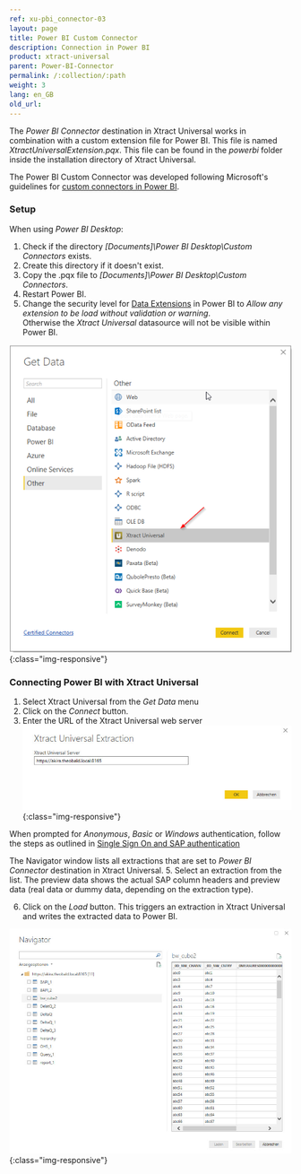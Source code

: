 ```yaml
---
ref: xu-pbi_connector-03
layout: page
title: Power BI Custom Connector
description: Connection in Power BI
product: xtract-universal
parent: Power-BI-Connector
permalink: /:collection/:path
weight: 3
lang: en_GB
old_url: 
---
```



The *Power BI Connector* destination in Xtract Universal works in combination with a custom extension file for Power BI. This file is named *XtractUniversalExtension.pqx*. This file can be found in the *powerbi* folder inside the installation directory of Xtract Universal. 

The Power BI Custom Connector was developed following Microsoft's guidelines for [custom connectors in Power BI](https://docs.microsoft.com/en-US/power-bi/desktop-connector-extensibility). 

### Setup 

When using *Power BI Desktop*:
1. Check if the directory *[Documents]\Power BI Desktop\Custom Connectors* exists.
2. Create this directory if it doesn't exist.
3. Copy the .pqx file to *[Documents]\Power BI Desktop\Custom Connectors*.
4. Restart Power BI. <br>
5. Change the security level for [Data Extensions](https://docs.microsoft.com/en-us/power-bi/desktop-connector-extensibility#data-extension-security) in Power BI to *Allow any extension to be load without validation or warning*. <br>
Otherwise the *Xtract Universal* datasource will not be visible within Power BI.

![powerbi-datasource](/img/content/XU_pbi_connector_xu_datasouce.png){:class="img-responsive"}

### Connecting Power BI with Xtract Universal

1. Select Xtract Universal from the *Get Data* menu
2. Click on the *Connect* button.
3. Enter the URL of the Xtract Universal web server   
![powerbi-XU_URL](/img/content/XU_pbi_connector_XU_URL.jpg){:class="img-responsive"}

When prompted for *Anonymous*, *Basic* or *Windows* authentication, follow the steps as outlined in [Single Sign On and SAP authentication](./pbi-SSO) 

The Navigator window lists all extractions that are set to *Power BI Connector* destination in Xtract Universal. 
5. Select an extraction from the list. The preview data shows the actual SAP column headers and preview data (real data or dummy data, depending on the extraction type).

6. Click on the *Load* button. This triggers an extraction in Xtract Universal and writes the extracted data to Power BI.

![powerbi-navigator](/img/content/XU_pbi_connector_navigator.jpg){:class="img-responsive"}

